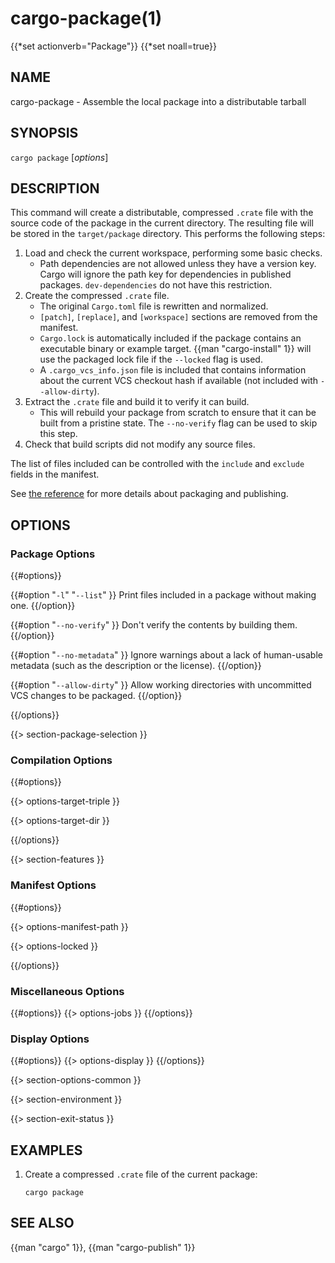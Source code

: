 # cargo-package(1)
{{*set actionverb="Package"}}
{{*set noall=true}}

## NAME

cargo-package - Assemble the local package into a distributable tarball

## SYNOPSIS

`cargo package` [_options_]

## DESCRIPTION

This command will create a distributable, compressed `.crate` file with the
source code of the package in the current directory. The resulting file will
be stored in the `target/package` directory. This performs the following
steps:

1. Load and check the current workspace, performing some basic checks.
    - Path dependencies are not allowed unless they have a version key. Cargo
      will ignore the path key for dependencies in published packages.
      `dev-dependencies` do not have this restriction.
2. Create the compressed `.crate` file.
    - The original `Cargo.toml` file is rewritten and normalized.
    - `[patch]`, `[replace]`, and `[workspace]` sections are removed from the
      manifest.
    - `Cargo.lock` is automatically included if the package contains an
      executable binary or example target. {{man "cargo-install" 1}} will use the
      packaged lock file if the `--locked` flag is used.
    - A `.cargo_vcs_info.json` file is included that contains information
      about the current VCS checkout hash if available (not included with
      `--allow-dirty`).
3. Extract the `.crate` file and build it to verify it can build.
    - This will rebuild your package from scratch to ensure that it can be
      built from a pristine state. The `--no-verify` flag can be used to skip
      this step.
4. Check that build scripts did not modify any source files.

The list of files included can be controlled with the `include` and `exclude`
fields in the manifest.

See [the reference](../reference/publishing.html) for more details about
packaging and publishing.

## OPTIONS

### Package Options

{{#options}}

{{#option "`-l`" "`--list`" }}
Print files included in a package without making one.
{{/option}}

{{#option "`--no-verify`" }}
Don't verify the contents by building them.
{{/option}}

{{#option "`--no-metadata`" }}
Ignore warnings about a lack of human-usable metadata (such as the description
or the license).
{{/option}}

{{#option "`--allow-dirty`" }}
Allow working directories with uncommitted VCS changes to be packaged.
{{/option}}

{{/options}}

{{> section-package-selection }}

### Compilation Options

{{#options}}

{{> options-target-triple }}

{{> options-target-dir }}

{{/options}}

{{> section-features }}

### Manifest Options

{{#options}}

{{> options-manifest-path }}

{{> options-locked }}

{{/options}}

### Miscellaneous Options

{{#options}}
{{> options-jobs }}
{{/options}}

### Display Options

{{#options}}
{{> options-display }}
{{/options}}

{{> section-options-common }}

{{> section-environment }}

{{> section-exit-status }}

## EXAMPLES

1. Create a compressed `.crate` file of the current package:

       cargo package

## SEE ALSO
{{man "cargo" 1}}, {{man "cargo-publish" 1}}
